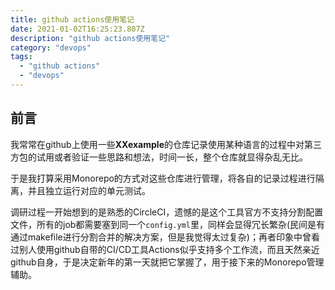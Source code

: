 ```yaml
---
title: github actions使用笔记
date: 2021-01-02T16:25:23.807Z
description: "github actions使用笔记"
category: "devops"
tags:
  - "github actions"
  - "devops"
---
```

## 前言
我常常在github上使用一些**XXexample**的仓库记录使用某种语言的过程中对第三方包的试用或者验证一些思路和想法，时间一长，整个仓库就显得杂乱无比。

于是我打算采用Monorepo的方式对这些仓库进行管理，将各自的记录过程进行隔离，并且独立运行对应的单元测试。

调研过程一开始想到的是熟悉的CircleCI，遗憾的是这个工具官方不支持分割配置文件，所有的job都需要塞到同一个`config.yml`里，同样会显得冗长繁杂(民间是有通过makefile进行分割合并的解决方案，但是我觉得太过复杂)；再者印象中曾看过别人使用github自带的CI/CD工具Actions似乎支持多个工作流，而且天然亲近github自身，于是决定新年的第一天就把它掌握了，用于接下来的Monorepo管理辅助。